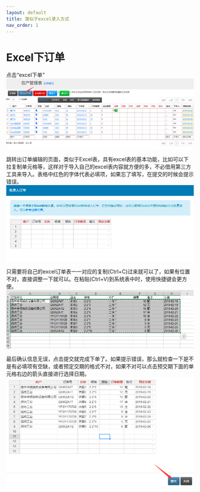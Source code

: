 ```yaml
---
layout: default
title: 类似于excel录入方式
nav_order: 1
---
```



# Excel下订单

点击“excel下单”
![markdown](images/1.png)

跳转出订单编辑的页面，类似于Excel表，具有excel表的基本功能，比如可以下拉复制单元格等，这样对于导入自己的excel表内容就方便的多，不必借用第三方工具来导入。表格中红色的字体代表必填项，如果忘了填写，在提交的时候会提示错误。
![markdown](images/2.png)

只需要将自己的excel订单表一一对应的复制(Ctrl+C)过来就可以了，如果有位置不对，直接调整一下就可以。在粘贴(Ctrl+V)到系统表中时，使用快捷键会更方便。
![markdown](images/3.png)

最后确认信息无误，点击提交就完成下单了。如果提示错误，那么就检查一下是不是有必填项有空缺，或者预定交期的格式不对，如果不对可以点击预交期下面的单元格右边的箭头直接进行选择日期。
![markdown](images/4.png)
